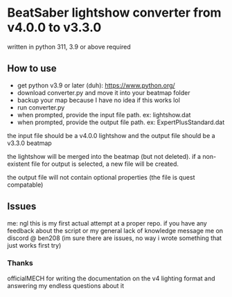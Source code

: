 # BeatSaber lightshow converter from v4.0.0 to v3.3.0
written in python 311, 3.9 or above required
## How to use
- get python v3.9 or later (duh): https://www.python.org/
- download converter.py and move it into your beatmap folder
- backup your map because I have no idea if this works lol
- run converter.py
- when prompted, provide the input file path. ex: lightshow.dat 
- when prompted, provide the output file path. ex: ExpertPlusStandard.dat
  
the input file should be a v4.0.0 lightshow and the output file should be a v3.3.0 beatmap

the lightshow will be merged into the beatmap (but not deleted). if a non-existent file for output is selected, a new file will be created.

the output file will not contain optional properties (the file is quest compatable)
## Issues
me: ngl this is my first actual attempt at a proper repo. if you have any feedback about the script or my general lack of knowledge message me on discord @ ben208
(im sure there are issues, no way i wrote something that just works first try)
### Thanks
officialMECH for writing the documentation on the v4 lighting format and answering my endless questions about it
